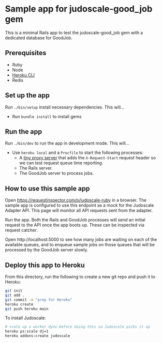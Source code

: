 # Sample app for judoscale-good_job gem

This is a minimal Rails app to test the judoscale-good_job gem with a dedicated database for GoodJob.

## Prerequisites

- Ruby
- Node
- [Heroku CLI](https://devcenter.heroku.com/articles/heroku-cli)
- Redis

## Set up the app

Run `./bin/setup` install necessary dependencies. This will...

- Run `bundle install` to install gems

## Run the app

Run `./bin/dev` to run the app in development mode. This will...

- Use `heroku local` and a `Procfile` to start the following processes:
  - A [tiny proxy server](https://github.com/judoscale/judoscale-adapter-proxy-server) that adds the `X-Request-Start` request header so we can test request queue time reporting.
  - The Rails server.
  - The GoodJob server to process jobs.

## How to use this sample app

Open https://requestinspector.com/p/judoscale-ruby in a browser. The sample app is configured to use this endpoint as a mock for the Judoscale Adapter API. This page will monitor all API requests sent from the adapter.

Run the app. Both the Rails and GoodJob processes will send an initial request to the API once the app boots up. These can be inspected via request catcher.

Open http://localhost:5000 to see how many jobs are waiting on each of the available queues, and to enqueue sample jobs on those queues that will be processed by the GoodJob server slowly.

## Deploy this app to Heroku

From this directory, run the following to create a new git repo and push it to Heroku:

```sh
git init
git add .
git commit -m "prep for Heroku"
heroku create
git push heroku main
```

To install Judoscale:

```sh
# scale up a worker dyno before doing this so Judoscale picks it up
heroku ps:scale dj=1
heroku addons:create judoscale
```
